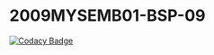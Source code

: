 # 2009MYSEMB01-BSP-09

[![Codacy Badge](https://api.codacy.com/project/badge/Grade/903c4ba2b2734f29b7b206ab8949e547)](https://app.codacy.com/gh/99002663/2009MYSEMB01-BSP-09?utm_source=github.com&utm_medium=referral&utm_content=99002663/2009MYSEMB01-BSP-09&utm_campaign=Badge_Grade)
